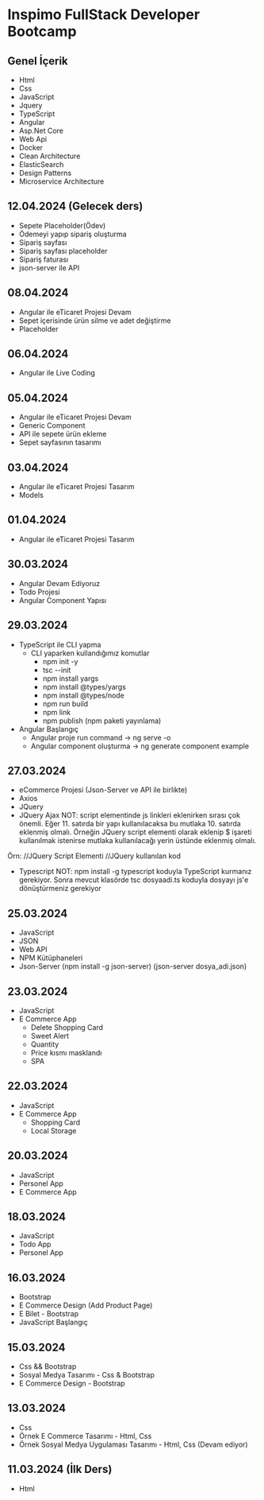 # Inspimo FullStack Developer Bootcamp


## Genel İçerik
 - Html 
 - Css
- JavaScript
- Jquery
- TypeScript
- Angular
- Asp.Net Core
- Web Api
- Docker
- Clean Architecture
- ElasticSearch
- Design Patterns
- Microservice Architecture 

## 12.04.2024 (Gelecek ders)
- Sepete Placeholder(Ödev)
- Ödemeyi yapıp sipariş oluşturma
- Sipariş sayfası
- Sipariş sayfası placeholder
- Sipariş faturası
- json-server ile API

## 08.04.2024
- Angular ile eTicaret Projesi Devam
- Sepet içerisinde ürün silme ve adet değiştirme
- Placeholder

## 06.04.2024
- Angular ile Live Coding

## 05.04.2024
- Angular ile eTicaret Projesi Devam
- Generic Component
- API ile sepete ürün ekleme
- Sepet sayfasının tasarımı

## 03.04.2024
- Angular ile eTicaret Projesi Tasarım
- Models 

## 01.04.2024
- Angular ile eTicaret Projesi Tasarım

## 30.03.2024
- Angular Devam Ediyoruz
- Todo Projesi
- Angular Component Yapısı
## 29.03.2024
- TypeScript ile CLI yapma
  - CLI yaparken kullandığımız komutlar
    - npm init -y
    - tsc --init
    - npm install yargs
    - npm install @types/yargs
    - npm install @types/node
    - npm run build
    - npm link
    - npm publish (npm paketi yayınlama)
- Angular Başlangıç
  - Angular proje run command -> ng serve -o
  - Angular component oluşturma -> ng generate component example

## 27.03.2024
- eCommerce Projesi (Json-Server ve API ile birlikte)
- Axios
- JQuery
- JQuery Ajax
NOT: script elementinde js linkleri eklenirken sırası çok önemli. Eğer 11. satırda bir yapı kullanılacaksa bu mutlaka 10. satırda eklenmiş olmalı. Örneğin JQuery script elementi olarak eklenip $ işareti kullanılmak istenirse mutlaka kullanılacağı yerin üstünde eklenmiş olmalı.

Örn: 
//JQuery Script Elementi
//JQuery kullanılan kod

- Typescript
NOT: npm install -g typescript koduyla TypeScript kurmanız gerekiyor. Sonra mevcut klasörde tsc dosyaadi.ts koduyla dosyayı js'e dönüştürmeniz gerekiyor


 ## 25.03.2024
 - JavaScript
 - JSON
 - Web API
 - NPM Kütüphaneleri
 - Json-Server (npm install -g json-server) (json-server dosya_adi.json)


 ## 23.03.2024
 - JavaScript
 - E Commerce App
   - Delete Shopping Card
   - Sweet Alert
   - Quantity
   - Price kısmı masklandı
   - SPA

 ## 22.03.2024
 - JavaScript
 - E Commerce App
   - Shopping Card
   - Local Storage

  ## 20.03.2024
 - JavaScript
 - Personel App
 - E Commerce App

  ## 18.03.2024
 - JavaScript
 - Todo App 
 - Personel App 

  ## 16.03.2024
 - Bootstrap
 - E Commerce Design (Add Product Page)
 - E Bilet - Bootstrap
 - JavaScript Başlangıç


  ## 15.03.2024
 - Css && Bootstrap
 - Sosyal Medya Tasarımı - Css & Bootstrap
 - E Commerce Design - Bootstrap

  ## 13.03.2024
 - Css
 - Örnek E Commerce Tasarımı - Html, Css
 - Örnek Sosyal Medya Uygulaması Tasarımı - Html, Css (Devam ediyor)

## 11.03.2024 (İlk Ders)
 - Html









 
